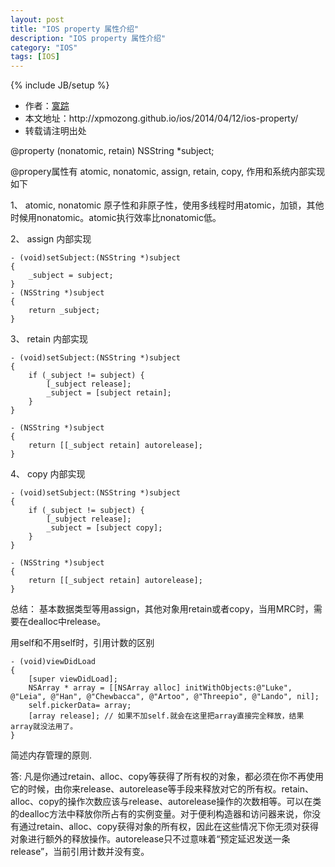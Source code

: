 ```yaml
---
layout: post
title: "IOS property 属性介绍"
description: "IOS property 属性介绍"
category: "IOS"
tags: [IOS]
---
```

{% include JB/setup %}

<ul>
    <li>作者：<a href="http://weibo.com/xpmozong" target="blank">寞踪</a></li>
    <li>本文地址：http://xpmozong.github.io/ios/2014/04/12/ios-property/</li>
    <li>转载请注明出处</li>
</ul>

@property (nonatomic, retain) NSString *subject;

@propery属性有 atomic, nonatomic, assign, retain, copy, 作用和系统内部实现如下

1、 atomic, nonatomic 原子性和非原子性，使用多线程时用atomic，加锁，其他时候用nonatomic。atomic执行效率比nonatomic低。

2、 assign 内部实现

    - (void)setSubject:(NSString *)subject
    {
        _subject = subject;
    }
    - (NSString *)subject
    {
        return _subject;
    }

3、 retain 内部实现

    - (void)setSubject:(NSString *)subject
    {
        if (_subject != subject) {
            [_subject release];
            _subject = [subject retain];
        }
    }

    - (NSString *)subject
    {
        return [[_subject retain] autorelease];
    }

4、 copy 内部实现

    - (void)setSubject:(NSString *)subject
    {
        if (_subject != subject) {
            [_subject release];
            _subject = [subject copy];
        }
    }

    - (NSString *)subject
    {
        return [[_subject retain] autorelease];
    }


总结：
    基本数据类型等用assign，其他对象用retain或者copy，当用MRC时，需要在dealloc中release。


用self和不用self时，引用计数的区别

    - (void)viewDidLoad
    {
        [super viewDidLoad];
        NSArray * array = [[NSArray alloc] initWithObjects:@"Luke", @"Leia", @"Han", @"Chewbacca", @"Artoo", @"Threepio", @"Lando", nil];
        self.pickerData= array;
        [array release]; // 如果不加self.就会在这里把array直接完全释放，结果array就没法用了。
    }



简述内存管理的原则.

答: 凡是你通过retain、alloc、copy等获得了所有权的对象，都必须在你不再使用它的时候，由你来release、autorelease等手段来释放对它的所有权。retain、alloc、copy的操作次数应该与release、autorelease操作的次数相等。可以在类的dealloc方法中释放你所占有的实例变量。对于便利构造器和访问器来说，你没有通过retain、alloc、copy获得对象的所有权，因此在这些情况下你无须对获得对象进行额外的释放操作。autorelease只不过意味着“预定延迟发送一条release”，当前引用计数并没有变。


